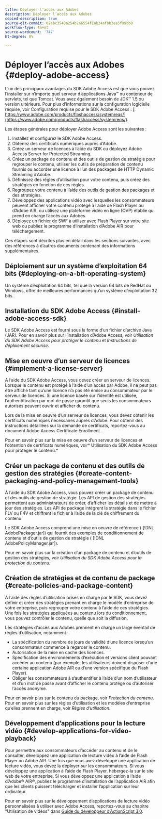 ```yaml
---
title: Déployer l’accès aux Adobes
description: Déployer l’accès aux Adobes
copied-description: true
source-git-commit: 02ebc3548a254b2a6554f1ab34afbb3ea5f09bb8
workflow-type: tm+mt
source-wordcount: '747'
ht-degree: 0%

---
```


# Déployer l’accès aux Adobes {#deploy-adobe-access}

L’un des principaux avantages du SDK Adobe Access est que vous pouvez l’installer sur n’importe quel serveur d’applications Java™ ou conteneur de servlets, tel que Tomcat. Vous avez également besoin de JDK™ 1.5 ou version ultérieure. Pour plus d’informations sur la configuration logicielle requise, voir Configuration requise pour le SDK Adobe Access : [: https://www.adobe.com/products/flashaccess/systemreqs/](https://www.adobe.com/products/flashaccess/systemreqs/).

Les étapes générales pour déployer Adobe Access sont les suivantes :

1. Installez et configurez le SDK Adobe Access.
1. Obtenez des certificats numériques auprès d’Adobe.
1. Créez un serveur de licences à l’aide du SDK ou déployez Adobe Access Server for Protected Streaming.
1. Créez un package de contenu et des outils de gestion de stratégie pour regrouper le contenu, utiliser les outils de préparation de contenu fournis ou accorder une licence à l’un des packages de HTTP Dynamic Streaming d’Adobe.
1. Définissez des règles d’utilisation pour votre contenu, puis créez des stratégies en fonction de ces règles.
1. Regroupez votre contenu à l’aide des outils de gestion des packages et des stratégies.
1. Développez des applications vidéo avec lesquelles les consommateurs peuvent afficher votre contenu protégé à l’aide de Flash Player ou d’Adobe AIR, ou utilisez une plateforme vidéo en ligne (OVP) établie qui prend en charge l’accès aux Adobes.
1. Déployez un fichier de SWF à utiliser avec Flash Player sur votre site web ou publiez le programme d’installation d’Adobe AIR pour téléchargement.

Ces étapes sont décrites plus en détail dans les sections suivantes, avec des références à d’autres documents contenant des informations supplémentaires.

## Déploiement sur un système d’exploitation 64 bits {#deploying-on-a-bit-operating-system}

Un système d’exploitation 64 bits, tel que la version 64 bits de RedHat ou Windows, offre de meilleures performances qu’un système d’exploitation 32 bits.

## Installation du SDK Adobe Access {#install-adobe-access-sdk}

Le SDK Adobe Access est fourni sous la forme d’un fichier d’archive Java (JAR). Pour en savoir plus sur l’installation d’Adobe Access, voir *Utilisation du SDK Adobe Access pour protéger le contenu* et *Instructions de déploiement sécurisé*.

## Mise en oeuvre d’un serveur de licences {#implement-a-license-server}

A l’aide du SDK Adobe Access, vous devez créer un serveur de licences. Lorsque le contenu est protégé à l’aide d’un accès par Adobe, il ne peut pas être affiché tant qu’une licence n’a pas été émise au consommateur par le serveur de licences. Si une licence basée sur l’identité est utilisée, l’authentification par mot de passe garantit que seuls les consommateurs autorisés peuvent ouvrir et afficher du contenu.

Lors de la mise en oeuvre d’un serveur de licences, vous devez obtenir les certificats numériques nécessaires auprès d’Adobe. Pour obtenir des instructions détaillées sur la demande de certificats, reportez-vous au document Adobe Access Certificate Enrollment .

Pour en savoir plus sur la mise en oeuvre d’un serveur de licences et l’obtention de certificats numériques, voir* Utilisation du SDK Adobe Access pour protéger le contenu.*

## Créer un package de contenu et des outils de gestion des stratégies {#create-content-packaging-and-policy-management-tools}

À l’aide du SDK Adobe Access, vous pouvez créer un package de contenu et des outils de gestion de stratégie. Les API de gestion des stratégies permettent aux administrateurs de créer, d’afficher les détails et de mettre à jour des stratégies. Les API de package intègrent la stratégie dans le fichier FLV ou F4V et chiffrent le fichier à l’aide de la clé de chiffrement du contenu.

Le SDK Adobe Access comprend une mise en oeuvre de référence ( [!DNL AdobePackager.jar]) qui fournit des exemples de conditionnement de contenu et d’outils de gestion de stratégie ( [!DNL AdobePolicyManager.jar]).

Pour en savoir plus sur la création d’un package de contenu et d’outils de gestion des stratégies, voir *Utilisation du SDK Adobe Access pour la protection du contenu*.

## Création de stratégies et de contenu de package {#create-policies-and-package-content}

À l’aide des règles d’utilisation prises en charge par le SDK, vous devez définir et créer des stratégies prenant en charge le modèle d’entreprise de votre entreprise, puis regrouper votre contenu à l’aide de ces stratégies. Une fois les stratégies appliquées au contenu lors du conditionnement, vous pouvez contrôler le contenu, quelle que soit la diffusion.

Les stratégies d’accès aux Adobes prennent en charge un large éventail de règles d’utilisation, notamment :

* La spécification du nombre de jours de validité d’une licence lorsqu’un consommateur commence à regarder le contenu.
* Autorisation de la mise en cache des licences.
* Spécification des environnements d’exécution et versions client pouvant accéder au contenu (par exemple, les utilisateurs doivent disposer d’une certaine application Adobe AIR ou d’une version spécifique du Flash Player).
* Obliger les consommateurs à s’authentifier à l’aide d’un nom d’utilisateur et d’un mot de passe avant d’afficher le contenu protégé ou d’autoriser l’accès anonyme.

Pour en savoir plus sur le contenu du package, voir *Protection du contenu*. Pour en savoir plus sur les règles d’utilisation et les modèles d’entreprise qu’elles prennent en charge, voir *Règles d’utilisation*.

## Développement d’applications pour la lecture vidéo {#develop-applications-for-video-playback}

Pour permettre aux consommateurs d’accéder au contenu et de le consulter, développez une application de lecture vidéo à l’aide de Flash Player ou Adobe AIR. Une fois que vous avez développé une application de lecture vidéo, vous devez la déployer sur les consommateurs. Si vous développez une application à l’aide de Flash Player, hébergez-la sur le site web de votre entreprise. Si vous développez une application à l’aide d’Adobe® AIR®, publiez le programme d’installation de l’application AIR afin que les clients puissent télécharger et installer l’application sur leur ordinateur.

Pour en savoir plus sur le développement d’applications de lecture vidéo personnalisées à utiliser avec Adobe Access, reportez-vous au chapitre &quot;Utilisation de vidéos&quot; dans [Guide du développeur d’ActionScript 3.0](https://help.adobe.com/en_US/as3/dev/WS9936fa0d5984e93b3f4f38ec1272a447844-8000.html).
